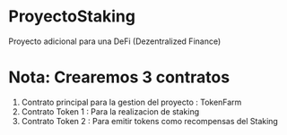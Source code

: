 # ProyectoStaking
Proyecto adicional para una DeFi (Dezentralized Finance)

# Nota: Crearemos 3 contratos 
1. Contrato principal para la gestion del proyecto : TokenFarm
2. Contrato Token 1 : Para la realizacion de staking
3. Contrato Token 2 : Para emitir tokens como recompensas del Staking


